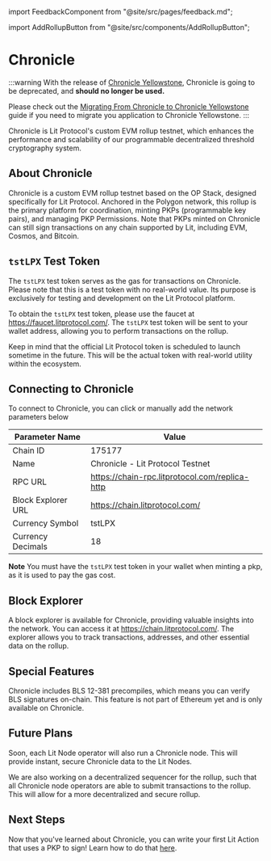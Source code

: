 import FeedbackComponent from "@site/src/pages/feedback.md";

import AddRollupButton from "@site/src/components/AddRollupButton";

# Chronicle

:::warning
With the release of [Chronicle Yellowstone](./chronicle-yellowstone), Chronicle is going to be deprecated, and **should no longer be used.**

Please check out the [Migrating From Chronicle to Chronicle Yellowstone](../migrating-to-datil) guide if you need to migrate you application to Chronicle Yellowstone.
:::

Chronicle is Lit Protocol's custom EVM rollup testnet, which enhances the performance and scalability of our programmable decentralized threshold cryptography system.

<AddRollupButton />

## About Chronicle

Chronicle is a custom EVM rollup testnet based on the OP Stack, designed specifically for Lit Protocol. Anchored in the Polygon network, this rollup is the primary platform for coordination, minting PKPs (programmable key pairs), and managing PKP Permissions. Note that PKPs minted on Chronicle can still sign transactions on any chain supported by Lit, including EVM, Cosmos, and Bitcoin.

## `tstLPX` Test Token

The `tstLPX` test token serves as the gas for transactions on Chronicle. Please note that this is a test token with no real-world value. Its purpose is exclusively for testing and development on the Lit Protocol platform.

To obtain the `tstLPX` test token, please use the faucet at https://faucet.litprotocol.com/. The `tstLPX` test token will be sent to your wallet address, allowing you to perform transactions on the rollup.

Keep in mind that the official Lit Protocol token is scheduled to launch sometime in the future. This will be the actual token with real-world utility within the ecosystem.

## Connecting to Chronicle

To connect to Chronicle, you can click <AddRollupButton /> or manually add the network parameters below

| Parameter Name     | Value                                          |
| ------------------ | ---------------------------------------------- |
| Chain ID           | 175177                                         |
| Name               | Chronicle - Lit Protocol Testnet               |
| RPC URL            | https://chain-rpc.litprotocol.com/replica-http |
| Block Explorer URL | https://chain.litprotocol.com/                 |
| Currency Symbol    | tstLPX                                        |
| Currency Decimals  | 18                                             |

**Note** You must have the `tstLPX` test token in your wallet when minting a pkp, as it is used to pay the gas cost.

## Block Explorer

A block explorer is available for Chronicle, providing valuable insights into the network. You can access it at https://chain.litprotocol.com/. The explorer allows you to track transactions, addresses, and other essential data on the rollup.

## Special Features

Chronicle includes BLS 12-381 precompiles, which means you can verify BLS signatures on-chain. This feature is not part of Ethereum yet and is only available on Chronicle.

## Future Plans

Soon, each Lit Node operator will also run a Chronicle node. This will provide instant, secure Chronicle data to the Lit Nodes.

We are also working on a decentralized sequencer for the rollup, such that all Chronicle node operators are able to submit transactions to the rollup. This will allow for a more decentralized and secure rollup.

## Next Steps

Now that you've learned about Chronicle, you can write your first Lit Action that uses a PKP to sign! Learn how to do that [here](../../sdk/serverless-signing/conditional-signing).

<FeedbackComponent/>
